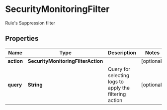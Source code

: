 

# SecurityMonitoringFilter

Rule's Suppression filter
## Properties

Name | Type | Description | Notes
------------ | ------------- | ------------- | -------------
**action** | **SecurityMonitoringFilterAction** |  |  [optional]
**query** | **String** | Query for selecting logs to apply the filtering action |  [optional]



